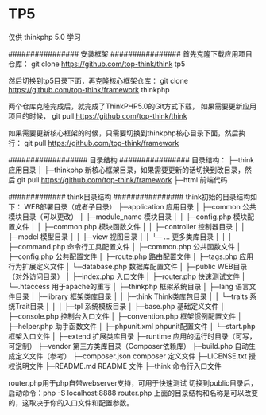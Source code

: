 # TP5
仅供 thinkphp 5.0 学习

################ 安装框架 ################
首先克隆下载应用项目仓库：
git clone https://github.com/top-think/think tp5

然后切换到tp5目录下面，再克隆核心框架仓库：
git clone https://github.com/top-think/framework thinkphp

两个仓库克隆完成后，就完成了ThinkPHP5.0的Git方式下载，
如果需要更新应用项目的时候，
git pull https://github.com/top-think/think

如果需要更新核心框架的时候，只需要切换到thinkphp核心目录下面，然后执行：
git pull https://github.com/top-think/framework


################## 目录结构 ################
目录结构：
├─think           应用目录
│  ├─thinkphp     新核心框架目录，如果需要更新的话切换到改目录，然后 git pull https://github.com/top-think/framework
├─html            前端代码


############# think目录结构 ################
think初始的目录结构如下：
WEB部署目录（或者子目录）
├─application           应用目录
│  ├─common             公共模块目录（可以更改）
│  ├─module_name        模块目录
│  │  ├─config.php      模块配置文件
│  │  ├─common.php      模块函数文件
│  │  ├─controller      控制器目录
│  │  ├─model           模型目录
│  │  ├─view            视图目录
│  │  └─ ...            更多类库目录
│  │
│  ├─command.php        命令行工具配置文件
│  ├─common.php         公共函数文件
│  ├─config.php         公共配置文件
│  ├─route.php          路由配置文件
│  ├─tags.php           应用行为扩展定义文件
│  └─database.php       数据库配置文件
│
├─public                WEB目录（对外访问目录）
│  ├─index.php          入口文件
│  ├─router.php         快速测试文件
│  └─.htaccess          用于apache的重写
│
├─thinkphp              框架系统目录
│  ├─lang               语言文件目录
│  ├─library            框架类库目录
│  │  ├─think           Think类库包目录
│  │  └─traits          系统Trait目录
│  │
│  ├─tpl                系统模板目录
│  ├─base.php           基础定义文件
│  ├─console.php        控制台入口文件
│  ├─convention.php     框架惯例配置文件
│  ├─helper.php         助手函数文件
│  ├─phpunit.xml        phpunit配置文件
│  └─start.php          框架入口文件
│
├─extend                扩展类库目录
├─runtime               应用的运行时目录（可写，可定制）
├─vendor                第三方类库目录（Composer依赖库）
├─build.php             自动生成定义文件（参考）
├─composer.json         composer 定义文件
├─LICENSE.txt           授权说明文件
├─README.md             README 文件
├─think                 命令行入口文件

router.php用于php自带webserver支持，可用于快速测试 切换到public目录后，启动命令：php -S localhost:8888 router.php 上面的目录结构和名称是可以改变的，这取决于你的入口文件和配置参数。
